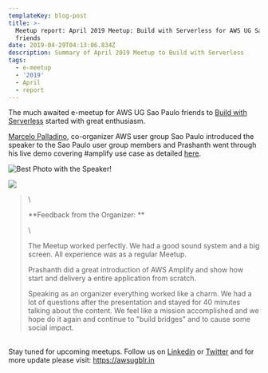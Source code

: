 ```yaml
---
templateKey: blog-post
title: >-
  Meetup report: April 2019 Meetup: Build with Serverless for AWS UG Sao Paulo
  friends
date: 2019-04-29T04:13:06.834Z
description: Summary of April 2019 Meetup to Build with Serverless
tags:
  - e-meetup
  - '2019'
  - April
  - report
---
```

The much awaited e-meetup for AWS UG Sao Paulo friends to [Build with Serverless](https://www.awsugblr.in/blog/2019-03-24-april-2019-e-meetup-awsuglr-in-collaboration-with-aws-user-group-sao-paulo-to-help-build-with-serverless/) started with great enthusiasm. 

[Marcelo Palladino](https://www.linkedin.com/in/mfpalladino/), co-organizer AWS user group Sao Paulo introduced the speaker to the Sao Paulo user group members and Prashanth went through his live demo covering #amplify use case as detailed [here](https://www.awsugblr.in/blog/2019-02-27-meetup-report-february-2019-meetup-build-with-serverless/).



![Best Photo with the Speaker!](/img/img-20190428-wa0005.jpg)

![](/img/img_20190427_110848.jpg)

>
>
> \
>
>
> **Feedback from the Organizer: **
>
> \
>
>
> The Meetup worked perfectly. We had a good sound system and a big screen. All experience was as a regular Meetup.
>
> Prashanth did a great introduction of AWS Amplify and show how start and delivery a entire application from scratch.
>
> Speaking as an organizer everything worked like a charm. We had a lot of questions after the presentation and stayed for 40 minutes talking about the content. We feel like a mission accomplished and we hope do it again and continue to "build bridges" and to cause some social impact.
>
>

\
Stay tuned for upcoming meetups. Follow us on [Linkedin](https://www.linkedin.com/in/awsugblr/) or [Twitter](https://twitter.com/awsugblr) and for more update please visit: <https://awsugblr.in>
